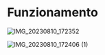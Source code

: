 # Funzionamento

![IMG_20230810_172352](https://github.com/M-ballabio1/electronic_projects_arduino/assets/78934727/452ec9b4-5685-455c-9ade-b75936290e56)

![IMG_20230810_172406 (1)](https://github.com/M-ballabio1/electronic_projects_arduino/assets/78934727/aaf1f0d4-4c01-44fe-8f8f-c39610c6510f)
